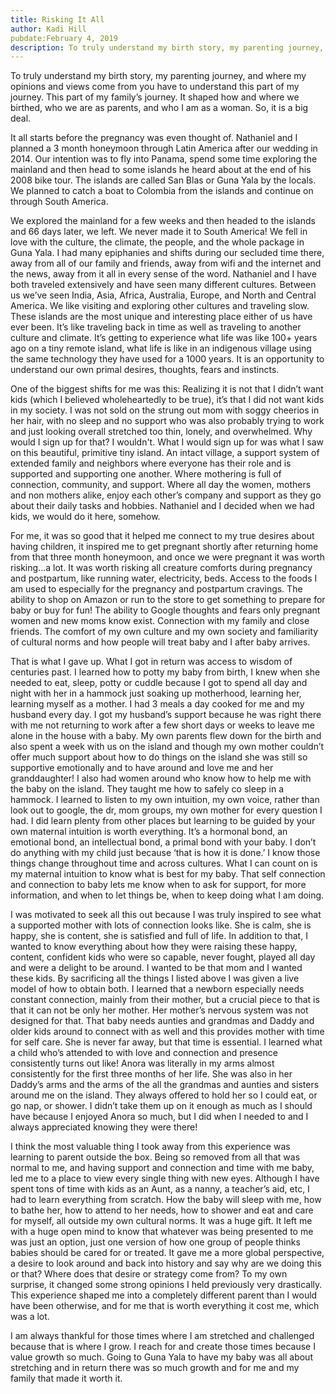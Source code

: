 ```yaml
---
title: Risking It All
author: Kadi Hill
pubdate:February 4, 2019
description: To truly understand my birth story, my parenting journey, and where my opinions and views come from you have to understand this part of my journey.
---
```


To truly understand my birth story, my parenting journey, and where my opinions and views come from you have to understand this part of my journey. This part of my family’s journey. It shaped how and where we birthed, who we are as parents, and who I am as a woman. So, it is a big deal.


It all starts before the pregnancy was even thought of. Nathaniel and I planned a 3 month honeymoon through Latin America after our wedding in 2014. Our intention was to fly into Panama, spend some time exploring the mainland and then head to some islands he heard about at the end of his 2008 bike tour. The islands are called San Blas or Guna Yala by the locals. We planned to catch a boat to Colombia from the islands and continue on through South America.


We explored the mainland for a few weeks and then headed to the islands and 66 days later, we left. We never made it to South America! We fell in love with the culture, the climate, the people, and the whole package in Guna Yala. I had many epiphanies and shifts during our secluded time there, away from all of our family and friends, away from wifi and the internet and the news, away from it all in every sense of the word. Nathaniel and I have both traveled extensively and have seen many different cultures. Between us we’ve seen India, Asia, Africa, Australia, Europe, and North and Central America. We like visiting and exploring other cultures and traveling slow. These islands are the most unique and interesting place either of us have ever been. It’s like traveling back in time as well as traveling to another culture and climate. It’s getting to experience what life was like 100+ years ago on a tiny remote island, what life is like in an indigenous village using the same technology they have used for a 1000 years. It is an opportunity to understand our own primal desires, thoughts, fears and instincts.


One of the biggest shifts for me was this: Realizing it is not that I didn’t want kids (which I believed wholeheartedly to be true), it’s that I did not want kids in my society. I was not sold on the strung out mom with soggy cheerios in her hair, with no sleep and no support who was also probably trying to work and just looking overall stretched too thin, lonely, and overwhelmed. Why would I sign up for that? I wouldn't.  What I would sign up for was what I saw on this beautiful, primitive tiny island. An intact village, a support system of extended family and neighbors where everyone has their role and is supported and supporting one another. Where mothering is full of connection, community, and support. Where all day the women, mothers and non mothers alike, enjoy each other’s company and support as they go about their daily tasks and hobbies. Nathaniel and I decided when we had kids, we would do it here, somehow.


For me, it was so good that it helped me connect to my true desires about having children, it inspired me to get pregnant shortly after returning home from that three month honeymoon, and once we were pregnant it was worth risking...a lot. It was worth risking all creature comforts during pregnancy and postpartum, like running water, electricity, beds. Access to the foods I am used to especially for the pregnancy and postpartum cravings. The ability to shop on Amazon or run to the store to get something to prepare for baby or buy for fun! The ability to Google thoughts and fears only pregnant women and new moms know exist. Connection with my family and close friends. The comfort of my own culture and my own society and familiarity of cultural norms and how people will treat baby and I after baby arrives.


That is what I gave up. What I got in return was access to wisdom of centuries past. I learned how to potty my baby from birth, I knew when she needed to eat, sleep, potty or cuddle because I got to spend all day and night with her in a hammock just soaking up motherhood, learning her, learning myself as a mother.  I had 3 meals a day cooked for me and my husband every day. I got my husband’s support because he was right there with me not returning to work after a few short days or weeks to leave me alone in the house with a baby. My own parents flew down for the birth and also spent a week with us on the island and though my own mother couldn’t offer much support about how to do things on the island she was still so supportive emotionally and to have around and love me and her granddaughter!  I also had women around who know how to help me with the baby on the island. They taught me how to safely co sleep in a hammock. I learned to listen to my own intuition, my own voice, rather than look out to google, the dr, mom groups, my own mother for every question I had. I did learn plenty from other places but learning to be guided by your own maternal intuition is worth everything. It’s a hormonal bond, an emotional bond, an intellectual bond, a primal bond with your baby. I don’t do anything with my child just because ‘that is how it is done.’ I know those things change throughout time and across cultures. What I can count on is my maternal intuition to know what is best for my baby. That self connection and connection to baby lets me know when to ask for support, for more information, and when to let things be, when to keep doing what I am doing.


I was motivated to seek all this out because I was truly inspired to see what a supported mother with lots of connection looks like. She is calm, she is happy, she is content, she is satisfied and full of life. In addition to that, I wanted to know everything about how they were raising these happy, content, confident kids who were so capable, never fought, played all day and were a delight to be around. I wanted to be that mom and I wanted these kids. By sacrificing all the things I listed above I was given a live model of how to obtain both. I learned that a newborn especially needs constant connection, mainly from their mother, but a crucial piece to that is that it can not be only her mother. Her mother’s nervous system was not designed for that. That baby needs aunties and grandmas and Daddy and older kids around to connect with as well and this provides mother with time for self care. She is never far away, but that time is essential. I learned what a child who’s attended to with love and connection and presence consistently turns out like! Anora was literally in my arms almost consistently for the first three months of her life. She was also in her Daddy’s arms and the arms of the all the grandmas and aunties and sisters around me on the island. They always offered to hold her so I could eat, or go nap, or shower. I didn’t take them up on it enough as much as I should have because I enjoyed Anora so much, but I did when I needed to and I always appreciated knowing they were there!


I think the most valuable thing I took away from this experience was learning to parent outside the box. Being so removed from all that was normal to me, and having support and connection and time with me baby, led me to a place to view every single thing with new eyes. Although I have spent tons of time with kids as an Aunt, as a nanny, a teacher’s aid, etc, I had to learn everything from scratch. How the baby will sleep with me, how to bathe her, how to attend to her needs, how to shower and eat and care for myself, all outside my own cultural norms. It was a huge gift. It left me with a huge open mind to know that whatever was being presented to me was just an option, just one version of how one group of people thinks babies should be cared for or treated. It gave me a more global perspective, a desire to look around and back into history and say why are we doing this or that? Where does that desire or strategy come from? To my own surprise, it changed some strong opinions I held previously very drastically. This experience shaped me into a completely different parent than I would have been otherwise, and for me that is worth everything it cost me, which was a lot.


I am always thankful for those times where I am stretched and challenged because that is where I grow. I reach for and create those times because I value growth so much. Going to Guna Yala to have my baby was all about stretching and in return there was so much growth and for me and my family that made it worth it.
